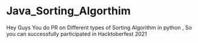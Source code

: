 # Java_Sorting_Algorthim
Hey Guys You do PR on Different types of Sorting Algorithm in python , So you can successfully participated in Hacktoberfest 2021
